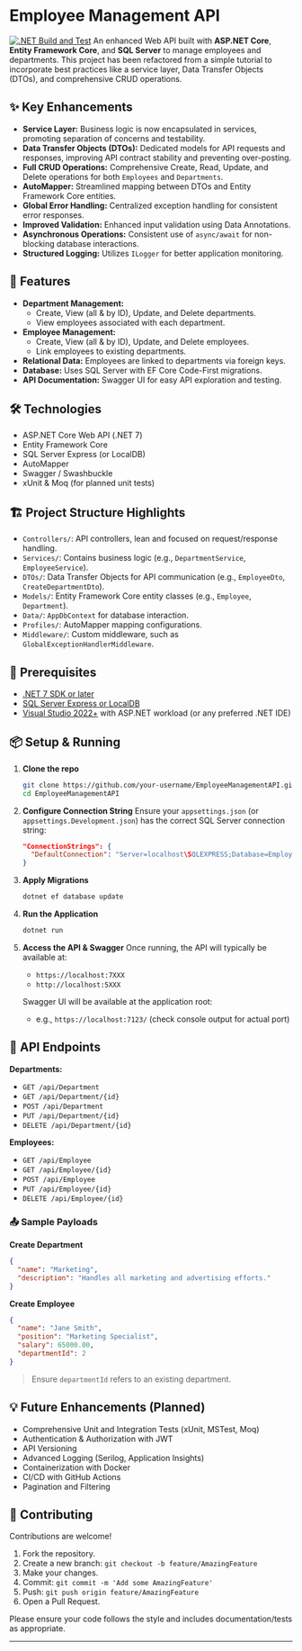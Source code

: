 ﻿# Employee Management API

[![.NET Build and Test](https://github.com/aaabbbuuu/EmployeeManagementAPI/actions/workflows/dotnet.yml/badge.svg)](https://github.com/aaabbbuuu/EmployeeManagementAPI/actions/workflows/dotnet.yml)
An enhanced Web API built with **ASP.NET Core**, **Entity Framework Core**, and **SQL Server** to manage employees and departments. This project has been refactored from a simple tutorial to incorporate best practices like a service layer, Data Transfer Objects (DTOs), and comprehensive CRUD operations.

## ✨ Key Enhancements

- **Service Layer:** Business logic is now encapsulated in services, promoting separation of concerns and testability.
- **Data Transfer Objects (DTOs):** Dedicated models for API requests and responses, improving API contract stability and preventing over-posting.
- **Full CRUD Operations:** Comprehensive Create, Read, Update, and Delete operations for both `Employees` and `Departments`.
- **AutoMapper:** Streamlined mapping between DTOs and Entity Framework Core entities.
- **Global Error Handling:** Centralized exception handling for consistent error responses.
- **Improved Validation:** Enhanced input validation using Data Annotations.
- **Asynchronous Operations:** Consistent use of `async/await` for non-blocking database interactions.
- **Structured Logging:** Utilizes `ILogger` for better application monitoring.

## 🚀 Features

- **Department Management:**
  - Create, View (all & by ID), Update, and Delete departments.
  - View employees associated with each department.
- **Employee Management:**
  - Create, View (all & by ID), Update, and Delete employees.
  - Link employees to existing departments.
- **Relational Data:** Employees are linked to departments via foreign keys.
- **Database:** Uses SQL Server with EF Core Code-First migrations.
- **API Documentation:** Swagger UI for easy API exploration and testing.

## 🛠️ Technologies

- ASP.NET Core Web API (.NET 7)
- Entity Framework Core
- SQL Server Express (or LocalDB)
- AutoMapper
- Swagger / Swashbuckle
- xUnit & Moq (for planned unit tests)

## 🏗️ Project Structure Highlights

- `Controllers/`: API controllers, lean and focused on request/response handling.
- `Services/`: Contains business logic (e.g., `DepartmentService`, `EmployeeService`).
- `DTOs/`: Data Transfer Objects for API communication (e.g., `EmployeeDto`, `CreateDepartmentDto`).
- `Models/`: Entity Framework Core entity classes (e.g., `Employee`, `Department`).
- `Data/`: `AppDbContext` for database interaction.
- `Profiles/`: AutoMapper mapping configurations.
- `Middleware/`: Custom middleware, such as `GlobalExceptionHandlerMiddleware`.

## 🔧 Prerequisites

- [.NET 7 SDK or later](https://dotnet.microsoft.com/en-us/download)
- [SQL Server Express or LocalDB](https://learn.microsoft.com/en-us/sql/sql-server/editions-and-components-of-sql-server)
- [Visual Studio 2022+](https://visualstudio.microsoft.com/) with ASP.NET workload (or any preferred .NET IDE)

## 📦 Setup & Running

1. **Clone the repo**
    ```bash
    git clone https://github.com/your-username/EmployeeManagementAPI.git  # Replace your-username
    cd EmployeeManagementAPI
    ```

2. **Configure Connection String**
    Ensure your `appsettings.json` (or `appsettings.Development.json`) has the correct SQL Server connection string:
    ```json
    "ConnectionStrings": {
      "DefaultConnection": "Server=localhost\SQLEXPRESS;Database=EmployeeDB;Trusted_Connection=True;TrustServerCertificate=True;"
    }
    ```

3. **Apply Migrations**
    ```bash
    dotnet ef database update
    ```

4. **Run the Application**
    ```bash
    dotnet run
    ```

5. **Access the API & Swagger**
    Once running, the API will typically be available at:
    - `https://localhost:7XXX`
    - `http://localhost:5XXX`

    Swagger UI will be available at the application root:
    - e.g., `https://localhost:7123/` (check console output for actual port)

## 📝 API Endpoints

**Departments:**
- `GET /api/Department`
- `GET /api/Department/{id}`
- `POST /api/Department`
- `PUT /api/Department/{id}`
- `DELETE /api/Department/{id}`

**Employees:**
- `GET /api/Employee`
- `GET /api/Employee/{id}`
- `POST /api/Employee`
- `PUT /api/Employee/{id}`
- `DELETE /api/Employee/{id}`

### 📤 Sample Payloads

**Create Department**
```json
{
  "name": "Marketing",
  "description": "Handles all marketing and advertising efforts."
}
```

**Create Employee**
```json
{
  "name": "Jane Smith",
  "position": "Marketing Specialist",
  "salary": 65000.00,
  "departmentId": 2 
}
```

> Ensure `departmentId` refers to an existing department.

## 💡 Future Enhancements (Planned)

- Comprehensive Unit and Integration Tests (xUnit, MSTest, Moq)
- Authentication & Authorization with JWT
- API Versioning
- Advanced Logging (Serilog, Application Insights)
- Containerization with Docker
- CI/CD with GitHub Actions
- Pagination and Filtering

## 🤝 Contributing

Contributions are welcome!

1. Fork the repository.
2. Create a new branch: `git checkout -b feature/AmazingFeature`
3. Make your changes.
4. Commit: `git commit -m 'Add some AmazingFeature'`
5. Push: `git push origin feature/AmazingFeature`
6. Open a Pull Request.

Please ensure your code follows the style and includes documentation/tests as appropriate.

---
